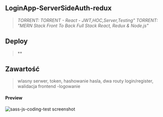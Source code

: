 ## LoginApp-ServerSideAuth-redux

> *TORRENT: TORRENT - React - JWT,HOC,Server,Testing"*
> *TORRENT: "MERN Stack Front To Back Full Stack React, Redux & Node.js"*

## Deploy

> **

## Zawartość
>wlasny serwer, token, hashowanie hasla, dwa routy login/register, walidacja
frontend -logowanie

#### Preview
![sass-js-coding-test screenshot](https://github.com/andrzejbajuk79/LoginApp-ServerSideAuth-redux/blob/master/2020-05-18_12h15_30.png?raw=true)
